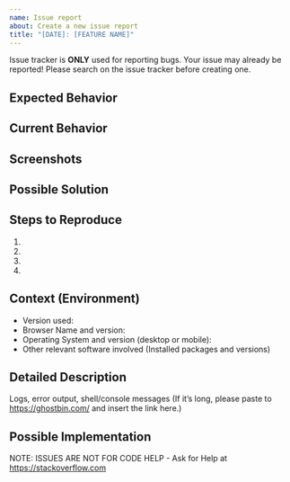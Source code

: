 ```yaml
---
name: Issue report
about: Create a new issue report
title: "[DATE]: [FEATURE NAME]"
---
```


Issue tracker is **ONLY** used for reporting bugs.
Your issue may already be reported! Please search on the issue tracker before creating one.

<!--- Provide a general summary of the issue in the Title above -->

## Expected Behavior

<!--- Tell us what should happen -->

## Current Behavior

<!--- Tell us what happens instead of the expected behavior -->

## Screenshots

## Possible Solution

<!--- Not obligatory, but suggest a fix/reason for the bug, -->

## Steps to Reproduce

<!--- Provide a link to a live example, or an unambiguous set of steps to -->
<!--- reproduce this bug. Include code to reproduce, if relevant -->

1.
2.
3.
4.

## Context (Environment)

<!--- How has this issue affected you? What are you trying to accomplish? -->
<!--- Providing context helps us come up with a solution that is most useful in the real world -->

<!--- Provide a general summary of the issue in the Title above -->
<!--- Include as many relevant details about the environment you experienced the bug in -->

- Version used:
- Browser Name and version:
- Operating System and version (desktop or mobile):
- Other relevant software involved (Installed packages and versions)

## Detailed Description

<!--- Provide a detailed description of the change or addition you are proposing -->

Logs, error output, shell/console messages
(If it’s long, please paste to https://ghostbin.com/ and insert the link here.)

## Possible Implementation

<!--- Not obligatory, but suggest an idea for implementing addition or change -->

NOTE: ISSUES ARE NOT FOR CODE HELP - Ask for Help at https://stackoverflow.com
